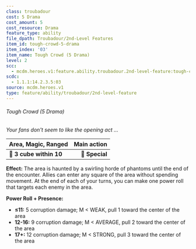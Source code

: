 ```yaml
---
class: troubadour
cost: 5 Drama
cost_amount: 5
cost_resource: Drama
feature_type: ability
file_dpath: Troubadour/2nd-Level Features
item_id: tough-crowd-5-drama
item_index: '03'
item_name: Tough Crowd (5 Drama)
level: 2
scc:
  - mcdm.heroes.v1:feature.ability.troubadour.2nd-level-feature:tough-crowd-5-drama
scdc:
  - 1.1.1:14.2.3.5:03
source: mcdm.heroes.v1
type: feature/ability/troubadour/2nd-level-feature
---
```


###### Tough Crowd (5 Drama)

*Your fans don't seem to like the opening act …*

| **Area, Magic, Ranged** | **Main action** |
| ----------------------- | --------------: |
| **📏 3 cube within 10** |  **🎯 Special** |

**Effect:** The area is haunted by a swirling horde of phantoms until the end of the encounter. Allies can enter any square of the area without spending movement. At the end of each of your turns, you can make one power roll that targets each enemy in the area.

**Power Roll + Presence:**

- **≤11:** 5 corruption damage; M < WEAK, pull 1 toward the center of the area
- **12-16:** 9 corruption damage; M < AVERAGE, pull 2 toward the center of the area
- **17+:** 12 corruption damage; M < STRONG, pull 3 toward the center of the area
